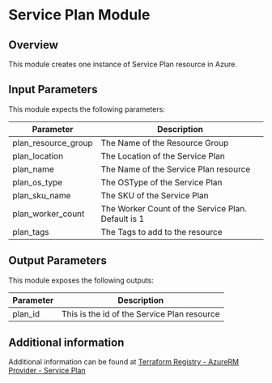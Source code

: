 # Service Plan Module

## Overview

This module creates one instance of Service Plan resource in Azure.

## Input Parameters

This module expects the following parameters:

| Parameter | Description |
|---|---|
| plan_resource_group | The Name of the Resource Group |
| plan_location | The Location of the Service Plan |
| plan_name | The Name of the Service Plan resource |
| plan_os_type | The OSType of the Service Plan |
| plan_sku_name | The SKU of the Service Plan |
| plan_worker_count | The Worker Count of the Service Plan. Default is 1 |
| plan_tags | The Tags to add to the resource |

## Output Parameters

This module exposes the following outputs:

| Parameter | Description |
|---|---|
| plan_id | This is the id of the Service Plan resource |

## Additional information

Additional information can be found at [Terraform Registry - AzureRM Provider - Service Plan](https://registry.terraform.io/providers/hashicorp/azurerm/latest/docs/resources/application_insights)
